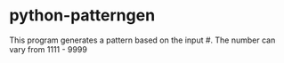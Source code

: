 # python-patterngen

This program generates a pattern based on the input #. The number can vary from 1111 - 9999
